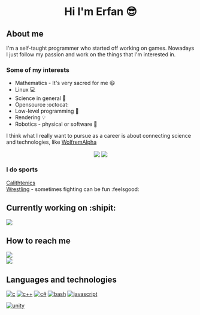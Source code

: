 <h1 align="center"> Hi I'm Erfan 😎 </h1>

## About me

I'm a self-taught programmer who started off working on games. Nowadays I just follow my passion and work on the things that I'm interested in.

### Some of my interests

- Mathematics - It's very sacred for me 😃
- Linux 💻
- Science in general 🔭
- Opensource :octocat:
- Low-level programming 🔢
- Rendering 💡
- Robotics - physical or software 🤖

I think what I really want to pursue as a career is about connecting science and technologies, like [WolfremAlpha](https://en.wikipedia.org/wiki/WolframAlpha)

<p align="center">
  <img align="center" src="https://github-readme-stats.vercel.app/api?username=etzl&show_icons=true&theme=dracula&border_color=dc143c" />
  <img align="center" src="https://github-readme-stats.vercel.app/api/top-langs/?username=etzl&theme=dracula&show_icons=true" />
</p>

### I do sports

[Calithtenics](https://youtu.be/mvJHw64fxgQ)  
[Wrestling](https://www.instagram.com/p/CbAoH6ZAHaj/) - sometimes fighting can be fun :feelsgood:

## Currently working on :shipit:

<a href="https://github.com/etzl/among-stars">
  <img align="center" src="https://github-readme-stats.vercel.app/api/pin/?username=etzl&repo=among-stars&theme=calm&show_icons=true" />
</a>

## How to reach me

[![](https://img.shields.io/badge/gmail-erfanzm99%40gmail.com-red?style=social&logo=gmail)](mailto:erfanzm99@gmail.com)  
[![](https://img.shields.io/badge/gmail-erfanzamani3445%40gmail.com-red?style=social&logo=gmail)](mailto:erfanzamani3445@gmail.com)

## Languages and technologies

[![c](https://img.shields.io/badge/-c-lightgrey?logo=c&style=for-the-badge)](https://en.wikipedia.org/wiki/C_%28programming_language%29)
[![c++](https://img.shields.io/badge/-c%2B%2B-blue?logo=cplusplus&style=for-the-badge)](https://www.stroustrup.com/)
[![c#](https://img.shields.io/badge/-c%23-brightgreen?logo=csharp&style=for-the-badge)](https://docs.microsoft.com/en-us/dotnet/csharp/)
[![bash](https://img.shields.io/badge/-bash-green?logo=gnubash&style=for-the-badge)](https://www.gnu.org/software/bash/)
[![javascript](https://img.shields.io/badge/-javascript-yellow?logo=javascript&style=for-the-badge)](https://en.wikipedia.org/wiki/JavaScript)

[![unity](https://img.shields.io/badge/-unity-red?logo=unity&style=for-the-badge)](https://unity.com/)
